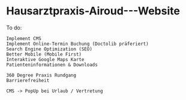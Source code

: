 # Hausarztpraxis-Airoud---Website

To do:

    Implement CMS
    Implement Online-Termin Buchung (Doctolib präferiert)
    Search Engine Optimization (SEO)
    Better Mobile (Mobile First)
    Interaktive Google Maps Karte
    Patienteninformationen & Downloads

    360 Degree Praxis Rundgang
    Barrierefreiheit 

    CMS -> PopUp bei Urlaub / Vertretung